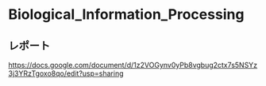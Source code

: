 # Biological_Information_Processing

## レポート
https://docs.google.com/document/d/1z2VOGynv0yPb8vgbug2ctx7s5NSYz3j3YRzTgoxo8qo/edit?usp=sharing